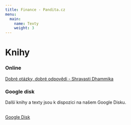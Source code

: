 ```yaml
---
title: Finance - Pandita.cz
menu:
  main:
    name: Texty
    weight: 3
---
```


# Knihy

### Online

<a href="/knihy/dobre-otazky-dobre-odpovedi.html">Dobré otázky, dobré odpovědi - Shravasti Dhammika</a><br>

### Google disk

Další knihy a texty jsou k dispozici na našem Google Disku.<br><br>

<a
id="stahnout-panditu"
href="https://drive.google.com/drive/u/1/folders/11gL2ab0CPZUdpUUepmwEovLgplyc8VLj"> Google Disk</a><br>

<script src="/js/arrow-script.js"></script>
